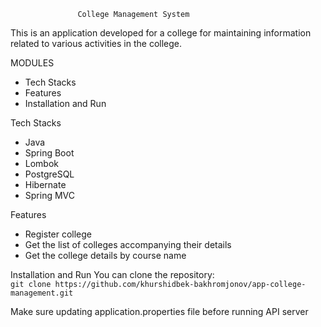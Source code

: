                    College Management System

This is an application developed for a college for maintaining information related to various activities in the college.

MODULES
- Tech Stacks
- Features
- Installation and Run

Tech Stacks
- Java
- Spring Boot
- Lombok
- PostgreSQL
- Hibernate
- Spring MVC

Features
- Register college
- Get the list of colleges accompanying their details
- Get the college details by course name

Installation and Run
You can clone the repository:
<br>`git clone https://github.com/khurshidbek-bakhromjonov/app-college-management.git`

Make sure updating application.properties file before running API server
